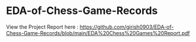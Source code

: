 # EDA-of-Chess-Game-Records

View the Project Report here : https://github.com/girish0903/EDA-of-Chess-Game-Records/blob/main/EDA%20Chess%20Games%20Report.pdf
